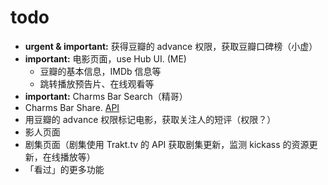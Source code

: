 # todo
* **urgent & important:** 获得豆瓣的 advance 权限，获取豆瓣口碑榜（小虚）
* **important:** 电影页面，use Hub UI. (ME)
	* 豆瓣的基本信息，IMDb 信息等
	* 跳转播放预告片、在线观看等
* **important:** Charms Bar Search（精哥）
* Charms Bar Share. [API](https://msdn.microsoft.com/en-us/library/windows/apps/windows.applicationmodel.datatransfer.datatransfermanager.showshareui.aspx)
* 用豆瓣的 advance 权限标记电影，获取关注人的短评（权限？）
* 影人页面
* 剧集页面（剧集使用 Trakt.tv 的 API 获取剧集更新，监测 kickass 的资源更新，在线播放等）
* 「看过」的更多功能